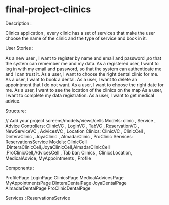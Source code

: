 # final-project-clinics
Description :

Clinics application , every clinic has a set of services that make the user choose the name
 of the clinic and the type of service and book in it.

User Stories :

As a new user , I want to register by name and email and password ,so that the system can remember me and my data.
As a registered user, I want to log in with my email and password, so that the system can authenticate me and I can trust it.
As a user, I want to choose the right dental clinic for me.
As a user, I want to book a dental.
As a user, I want to delete an appointment that I do not want.
As a user, I want to choose the right date for me.
As a user, I want to see the location of the clinics on the map
As a user, I want to complete my data registration.
As a user, I want to get medical advice.

Structure:

// Add your project screens/models/views/cells
 Models: clinic , Service , Advice
 Controllers: ClinicVC , LoginVC , TabVC , ReservationVC , NewServiceVC , AdvicesVC , Location
 Clinics: ClinicVC , ClinicCell , DinteraClinic , JoyaClinic , AlmadarClinic , ProClinic
 Services: ReservationsService
 Models: ClinicCell  ,DinteraClinicCell,JoyaClinicCell,AlmadarClinicCell ,ProClinicCell,AdvicesCell , 
 Tab bar: Clinics , ClinicsLocation, MedicalAdvice, MyAppointments , Profile

Components :

ProfilePage
LoginPage
ClinicsPage
MedicalAdvicesPage
MyAppointmentsPage
DinteraDentalPage
JoyaDentalPage
AlmadarDentalPage
ProClinicDentalPage



Services :
 ReservationsService


